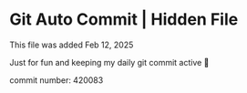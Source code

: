 # Git Auto Commit | Hidden File

This file was added Feb 12, 2025

Just for fun and keeping my daily git commit active 🤪

commit number: 420083
